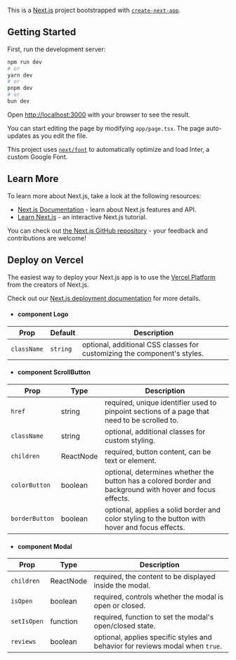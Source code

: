 This is a [Next.js](https://nextjs.org/) project bootstrapped with [`create-next-app`](https://github.com/vercel/next.js/tree/canary/packages/create-next-app).

## Getting Started

First, run the development server:

```bash
npm run dev
# or
yarn dev
# or
pnpm dev
# or
bun dev
```

Open [http://localhost:3000](http://localhost:3000) with your browser to see the result.

You can start editing the page by modifying `app/page.tsx`. The page auto-updates as you edit the file.

This project uses [`next/font`](https://nextjs.org/docs/basic-features/font-optimization) to automatically optimize and load Inter, a custom Google Font.

## Learn More

To learn more about Next.js, take a look at the following resources:

- [Next.js Documentation](https://nextjs.org/docs) - learn about Next.js features and API.
- [Learn Next.js](https://nextjs.org/learn) - an interactive Next.js tutorial.

You can check out [the Next.js GitHub repository](https://github.com/vercel/next.js/) - your feedback and contributions are welcome!

## Deploy on Vercel

The easiest way to deploy your Next.js app is to use the [Vercel Platform](https://vercel.com/new?utm_medium=default-template&filter=next.js&utm_source=create-next-app&utm_campaign=create-next-app-readme) from the creators of Next.js.

Check out our [Next.js deployment documentation](https://nextjs.org/docs/deployment) for more details.

- #### component Logo

| Prop        | Default  | Description                                                              |
| ----------- | -------- | ------------------------------------------------------------------------ |
| `className` | `string` | optional, additional CSS classes for customizing the component's styles. |

- #### component ScrollButton

| Prop           | Type      | Description                                                                                               |
| -------------- | --------- | --------------------------------------------------------------------------------------------------------- |
| `href`         | string    | required, unique identifier used to pinpoint sections of a page that need to be scrolled to.              |
| `className`    | string    | optional, additional classes for custom styling.                                                          |
| `children`     | ReactNode | required, button content, can be text or element.                                                         |
| `colorButton`  | boolean   | optional, determines whether the button has a colored border and background with hover and focus effects. |
| `borderButton` | boolean   | optional, applies a solid border and color styling to the button with hover and focus effects.            |

- #### component Modal

| Prop                    | Type      | Description                                                                   |
| ----------------------- | --------- | ----------------------------------------------------------------------------- |
| `children`              | ReactNode | required, the content to be displayed inside the modal.                       |
| `isOpen`                | boolean   | required, controls whether the modal is open or closed.                       |
| `setIsOpen`             | function  | required, function to set the modal's open/closed state.                      |
| `reviews`               | boolean   | optional, applies specific styles and behavior for reviews modal when `true`. |

